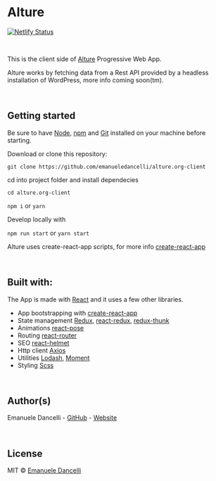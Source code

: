 # Alture

[![Netlify Status](https://api.netlify.com/api/v1/badges/304ab92a-4fd1-412e-a410-ad154db84067/deploy-status)](https://app.netlify.com/sites/alture-test/deploys)


&nbsp;

This is the client side of [Alture](https://alture.org) Progressive Web App.

Alture works by fetching data from a Rest API provided by a headless installation of WordPress, more info coming soon(tm).

&nbsp;

## Getting started

Be sure to have [Node](https://nodejs.org/en/), [npm](https://www.npmjs.com/) and [Git](https://git-scm.com/) installed on your machine before starting.

Download or clone this repository:

`git clone https://github.com/emanueledancelli/alture.org-client`

cd into project folder and install dependecies

`cd alture.org-client`

`npm i` or `yarn`

Develop locally with

`npm run start` or `yarn start`

Alture uses create-react-app scripts, for more info [create-react-app](https://github.com/facebook/create-react-app)

&nbsp;

## Built with:

The App is made with [React](https://reactjs.org/) and it uses a few other libraries.

- App bootstrapping with [create-react-app](https://github.com/facebook/create-react-app)
- State management [Redux](https://github.com/reduxjs/redux), [react-redux](https://github.com/reduxjs/react-redux), [redux-thunk](https://github.com/reduxjs/redux-thunk)
- Animations [react-pose](https://github.com/Popmotion/popmotion/tree/master/packages/react-pose)
- Routing [react-router](https://github.com/ReactTraining/react-router)
- SEO [react-helmet](https://github.com/nfl/react-helmet)
- Http client [Axios](https://github.com/axios/axios)
- Utilities [Lodash](https://github.com/lodash/lodash), [Moment](https://github.com/moment/moment/)
- Styling [Scss](https://sass-lang.com/)

&nbsp;

## Author(s)

Emanuele Dancelli - [GitHub](https://github.com/emanueledancelli) - [Website](https://emanueledancelli.com)

&nbsp;

## License

MIT © [Emanuele Dancelli](https://emanueledancelli.com)
